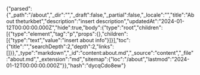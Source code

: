 {"parsed":{"_path":"/about","_dir":"","_draft":false,"_partial":false,"_locale":"","title":"About theturkbet","description":"insert description","updatedAt":"2024-01-12T00:00:00.000Z","hide":true,"body":{"type":"root","children":[{"type":"element","tag":"p","props":{},"children":[{"type":"text","value":"insert about info"}]}],"toc":{"title":"","searchDepth":2,"depth":2,"links":[]}},"_type":"markdown","_id":"content:about.md","_source":"content","_file":"about.md","_extension":"md","sitemap":{"loc":"/about","lastmod":"2024-01-12T00:00:00.000Z"}},"hash":"dycqCdo8ew"}